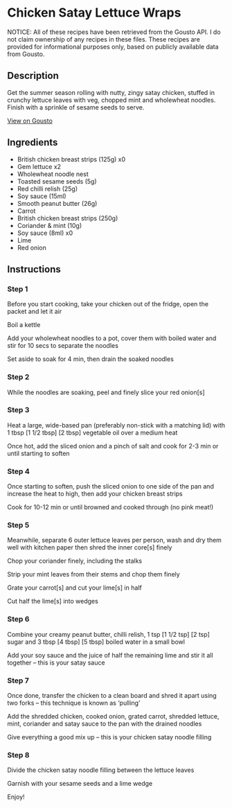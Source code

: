 # Chicken Satay Lettuce Wraps

NOTICE: All of these recipes have been retrieved from the Gousto API. I do not claim ownership of any recipes in these files. These recipes are provided for informational purposes only, based on publicly available data from Gousto.

## Description

Get the summer season rolling with nutty, zingy satay chicken, stuffed in crunchy lettuce leaves with veg, chopped mint and wholewheat noodles. Finish with a sprinkle of sesame seeds to serve. 

[View on Gousto](https://www.gousto.co.uk/recipes/cookbook/satay-chicken-lettuce-wraps)

## Ingredients

- British chicken breast strips (125g) x0
- Gem lettuce x2
- Wholewheat noodle nest
- Toasted sesame seeds (5g)
- Red chilli relish (25g)
- Soy sauce (15ml)
- Smooth peanut butter (26g)
- Carrot
- British chicken breast strips (250g)
- Coriander & mint (10g)
- Soy sauce (8ml) x0
- Lime
- Red onion

## Instructions


### Step 1

Before you start cooking, take your chicken out of the fridge, open the packet and let it air

Boil a kettle

Add your wholewheat noodles to a pot, cover them with boiled water and stir for 10 secs to separate the noodles

Set aside to soak for 4 min, then drain the soaked noodles


### Step 2

While the noodles are soaking, peel and finely slice your red onion[s]


### Step 3

Heat a large, wide-based pan (preferably non-stick with a matching lid) with 1 tbsp <span class="text-purple">[1 1/2 tbsp]</span> <span class="text-danger">[2 tbsp]</span> vegetable oil over a medium heat

Once hot, add the sliced onion and a pinch of salt and cook for 2-3 min or until starting to soften


### Step 4

Once starting to soften, push the sliced onion to one side of the pan and increase the heat to high, then add your chicken breast strips

Cook for 10-12 min or until browned and cooked through (no pink meat!)


### Step 5

Meanwhile, separate 6 outer lettuce leaves per person, wash and dry them well with kitchen paper then shred the inner core[s] finely

Chop your coriander finely, including the stalks

Strip your mint leaves from their stems and chop them finely

Grate your carrot[s]<span class="text-danger"> </span>and cut your lime[s] in half

Cut half the lime[s] into wedges


### Step 6

Combine your creamy peanut butter, chilli relish, 1 tsp <span class="text-purple">[1 1/2 tsp]</span> <span class="text-danger">[2 tsp] </span>sugar and 3 tbsp <span class="text-purple">[4 tbsp]</span> <span class="text-danger">[5 tbsp]</span> boiled water in a small bowl

Add your soy sauce and the juice of half the remaining lime and stir it all together – this is your satay sauce


### Step 7

Once done, transfer the chicken to a clean board and shred it apart using two forks – this technique is known as ‘pulling’

Add the shredded chicken, cooked onion, grated carrot, shredded lettuce, mint, coriander and satay sauce to the pan with the drained noodles

Give everything a good mix up – this is your chicken satay noodle filling

### Step 8

Divide the chicken satay noodle filling between the lettuce leaves

Garnish with your sesame seeds and a lime wedge

Enjoy!

